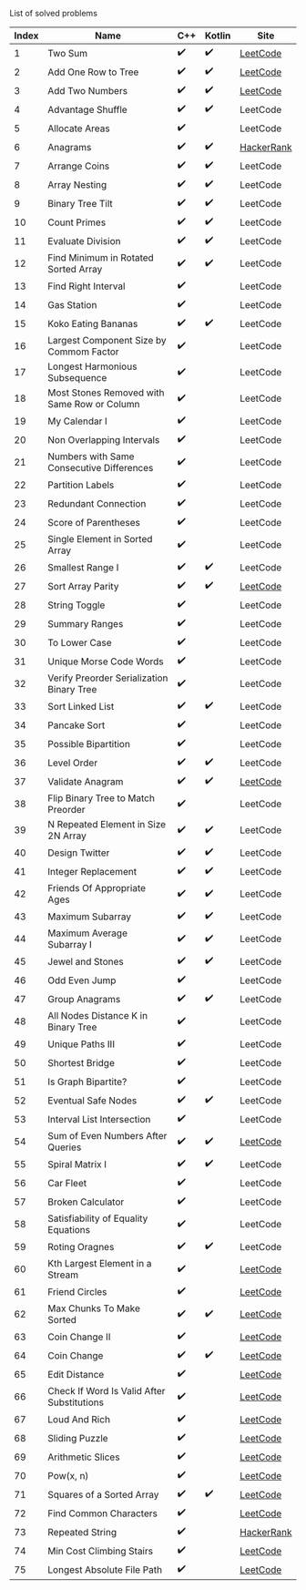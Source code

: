 List of solved problems

| Index | Name                                        | C++                | Kotlin             | Site                                                                                  |
| ----- | ------------------------------------------- | ------------------ | ------------------ | ------------------------------------------------------------------------------------- |
| 1     | Two Sum                                     | :heavy_check_mark: | :heavy_check_mark: | [LeetCode](https://leetcode.com/problems/two-sum/)                                    |
| 2     | Add One Row to Tree                         | :heavy_check_mark: | :heavy_check_mark: | [LeetCode](https://leetcode.com/problems/add-one-row-to-tree/)                        |
| 3     | Add Two Numbers                             | :heavy_check_mark: | :heavy_check_mark: | [LeetCode](https://leetcode.com/problems/add-two-numbers/)                            |
| 4     | Advantage Shuffle                           | :heavy_check_mark: | :heavy_check_mark: | LeetCode                                                                              |
| 5     | Allocate Areas                              | :heavy_check_mark: |                    | LeetCode                                                                              |
| 6     | Anagrams                                    | :heavy_check_mark: | :heavy_check_mark: | [HackerRank](https://www.hackerrank.com/challenges/making-anagrams/problem)           |
| 7     | Arrange Coins                               | :heavy_check_mark: | :heavy_check_mark: | LeetCode                                                                              |
| 8     | Array Nesting                               | :heavy_check_mark: | :heavy_check_mark: | LeetCode                                                                              |
| 9     | Binary Tree Tilt                            | :heavy_check_mark: | :heavy_check_mark: | LeetCode                                                                              |
| 10    | Count Primes                                | :heavy_check_mark: | :heavy_check_mark: | LeetCode                                                                              |
| 11    | Evaluate Division                           | :heavy_check_mark: | :heavy_check_mark: | LeetCode                                                                              |
| 12    | Find Minimum in Rotated Sorted Array        | :heavy_check_mark: | :heavy_check_mark: | LeetCode                                                                              |
| 13    | Find Right Interval                         | :heavy_check_mark: |                    | LeetCode                                                                              |
| 14    | Gas Station                                 | :heavy_check_mark: |                    | LeetCode                                                                              |
| 15    | Koko Eating Bananas                         | :heavy_check_mark: | :heavy_check_mark: | LeetCode                                                                              |
| 16    | Largest Component Size by Commom Factor     | :heavy_check_mark: |                    | LeetCode                                                                              |
| 17    | Longest Harmonious Subsequence              | :heavy_check_mark: |                    | LeetCode                                                                              |
| 18    | Most Stones Removed with Same Row or Column | :heavy_check_mark: |                    | LeetCode                                                                              |
| 19    | My Calendar I                               | :heavy_check_mark: |                    | LeetCode                                                                              |
| 20    | Non Overlapping Intervals                   | :heavy_check_mark: |                    | LeetCode                                                                              |
| 21    | Numbers with Same Consecutive Differences   | :heavy_check_mark: |                    | LeetCode                                                                              |
| 22    | Partition Labels                            | :heavy_check_mark: |                    | LeetCode                                                                              |
| 23    | Redundant Connection                        | :heavy_check_mark: |                    | LeetCode                                                                              |
| 24    | Score of Parentheses                        | :heavy_check_mark: |                    | LeetCode                                                                              |
| 25    | Single Element in Sorted Array              | :heavy_check_mark: |                    | LeetCode                                                                              |
| 26    | Smallest Range I                            | :heavy_check_mark: | :heavy_check_mark: | LeetCode                                                                              |
| 27    | Sort Array Parity                           | :heavy_check_mark: | :heavy_check_mark: | [LeetCode](https://leetcode.com/problems/sort-array-by-parity/)                       |
| 28    | String Toggle                               | :heavy_check_mark: |                    | LeetCode                                                                              |
| 29    | Summary Ranges                              | :heavy_check_mark: |                    | LeetCode                                                                              |
| 30    | To Lower Case                               | :heavy_check_mark: |                    | LeetCode                                                                              |
| 31    | Unique Morse Code Words                     | :heavy_check_mark: |                    | LeetCode                                                                              |
| 32    | Verify Preorder Serialization Binary Tree   | :heavy_check_mark: |                    | LeetCode                                                                              |
| 33    | Sort Linked List                            | :heavy_check_mark: | :heavy_check_mark: | LeetCode                                                                              |
| 34    | Pancake Sort                                | :heavy_check_mark: |                    | LeetCode                                                                              |
| 35    | Possible Bipartition                        | :heavy_check_mark: |                    | LeetCode                                                                              |
| 36    | Level Order                                 | :heavy_check_mark: | :heavy_check_mark: | LeetCode                                                                              |
| 37    | Validate Anagram                            | :heavy_check_mark: | :heavy_check_mark: | [LeetCode](https://leetcode.com/problems/valid-anagram/)                              |
| 38    | Flip Binary Tree to Match Preorder          | :heavy_check_mark: |                    | LeetCode                                                                              |
| 39    | N Repeated Element in Size 2N Array         | :heavy_check_mark: | :heavy_check_mark: | LeetCode                                                                              |
| 40    | Design Twitter                              | :heavy_check_mark: | :heavy_check_mark: | LeetCode                                                                              |
| 41    | Integer Replacement                         | :heavy_check_mark: | :heavy_check_mark: | LeetCode                                                                              |
| 42    | Friends Of Appropriate Ages                 | :heavy_check_mark: | :heavy_check_mark: | LeetCode                                                                              |
| 43    | Maximum Subarray                            | :heavy_check_mark: | :heavy_check_mark: | LeetCode                                                                              |
| 44    | Maximum Average Subarray I                  | :heavy_check_mark: | :heavy_check_mark: | LeetCode                                                                              |
| 45    | Jewel and Stones                            | :heavy_check_mark: | :heavy_check_mark: | LeetCode                                                                              |
| 46    | Odd Even Jump                               | :heavy_check_mark: |                    | LeetCode                                                                              |
| 47    | Group Anagrams                              | :heavy_check_mark: | :heavy_check_mark: | LeetCode                                                                              |
| 48    | All Nodes Distance K in Binary Tree         | :heavy_check_mark: |                    | LeetCode                                                                              |
| 49    | Unique Paths III                            | :heavy_check_mark: |                    | LeetCode                                                                              |
| 50    | Shortest Bridge                             | :heavy_check_mark: |                    | LeetCode                                                                              |
| 51    | Is Graph Bipartite?                         | :heavy_check_mark: |                    | LeetCode                                                                              |
| 52    | Eventual Safe Nodes                         | :heavy_check_mark: | :heavy_check_mark: | LeetCode                                                                              |
| 53    | Interval List Intersection                  | :heavy_check_mark: |                    | LeetCode                                                                              |
| 54    | Sum of Even Numbers After Queries           | :heavy_check_mark: | :heavy_check_mark: | [LeetCode](https://leetcode.com/problems/sum-of-even-numbers-after-queries/)          |
| 55    | Spiral Matrix I                             | :heavy_check_mark: | :heavy_check_mark: | LeetCode                                                                              |
| 56    | Car Fleet                                   | :heavy_check_mark: |                    | LeetCode                                                                              |
| 57    | Broken Calculator                           | :heavy_check_mark: |                    | LeetCode                                                                              |
| 58    | Satisfiability of Equality Equations        | :heavy_check_mark: |                    | LeetCode                                                                              |
| 59    | Roting Oragnes                              | :heavy_check_mark: | :heavy_check_mark: | LeetCode                                                                              |
| 60    | Kth Largest Element in a Stream             | :heavy_check_mark: |                    | [LeetCode](https://leetcode.com/problems/kth-largest-element-in-a-stream/)            |
| 61    | Friend Circles                              | :heavy_check_mark: |                    | [LeetCode](https://leetcode.com/problems/friend-circles/)                             |
| 62    | Max Chunks To Make Sorted                   | :heavy_check_mark: | :heavy_check_mark: | [LeetCode](https://leetcode.com/problems/max-chunks-to-make-sorted/)                  |
| 63    | Coin Change II                              | :heavy_check_mark: |                    | [LeetCode](https://leetcode.com/problems/coin-change-2/)                              |
| 64    | Coin Change                                 | :heavy_check_mark: | :heavy_check_mark: | [LeetCode](https://leetcode.com/problems/coin-change/)                                |
| 65    | Edit Distance                               | :heavy_check_mark: |                    | [LeetCode](https://leetcode.com/problems/edit-distance/)                              |
| 66    | Check If Word Is Valid After Substitutions  | :heavy_check_mark: |                    | [LeetCode](https://leetcode.com/problems/check-if-word-is-valid-after-substitutions/) |
| 67    | Loud And Rich                               | :heavy_check_mark: |                    | [LeetCode](https://leetcode.com/problems/loud-and-rich/)                              |
| 68    | Sliding Puzzle                              | :heavy_check_mark: |                    | [LeetCode](https://leetcode.com/problems/sliding-puzzle/)                             |
| 69    | Arithmetic Slices                           | :heavy_check_mark: |                    | [LeetCode](https://leetcode.com/problems/arithmetic-slices/)                          |
| 70    | Pow(x, n)                                   | :heavy_check_mark: |                    | [LeetCode](https://leetcode.com/problems/powx-n/)                                     |
| 71    | Squares of a Sorted Array                   | :heavy_check_mark: | :heavy_check_mark: | [LeetCode](https://leetcode.com/problems/squares-of-a-sorted-array/)                  |
| 72    | Find Common Characters                      | :heavy_check_mark: |                    | [LeetCode](https://leetcode.com/problems/find-common-characters/)                     |
| 73    | Repeated String                             | :heavy_check_mark: |                    | [HackerRank](https://www.hackerrank.com/challenges/repeated-string/problem)           |
| 74    | Min Cost Climbing Stairs                    | :heavy_check_mark: |                    | [LeetCode](https://leetcode.com/problems/min-cost-climbing-stairs/)                   |
| 75    | Longest Absolute File Path                  | :heavy_check_mark: |                    | [LeetCode](https://leetcode.com/problems/longest-absolute-file-path/)                 |
